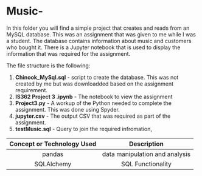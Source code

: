 # Music-
In this folder you will find a simple project that creates and reads from an MySQL database. This was an assignment that was given to me while I was a student. The database contains information about music and customers who bought it.  There is a Jupyter notebook that is used to display the information that was required for the assignment.

The file structure is the following:
1. **Chinook_MySql.sql** - script to create the database.  This was not created by me but was downloadded based on the assignment requirement.
2. **IS362 Project 3 .ipynb** -  The notebook to view the assignment
3. **Project3.py** - A workup of the Python needed to complete the assignment.  This was done using Spyder.
4. **jupyter.csv** - The output CSV that was required as part of the assignment.
5. **testMusic.sql** - Query to join the required infromation,

**Concept or Technology Used**|**Description**
:-----:|:-----:
pandas| data manipulation and analysis
SQLAlchemy | SQL Functionality
